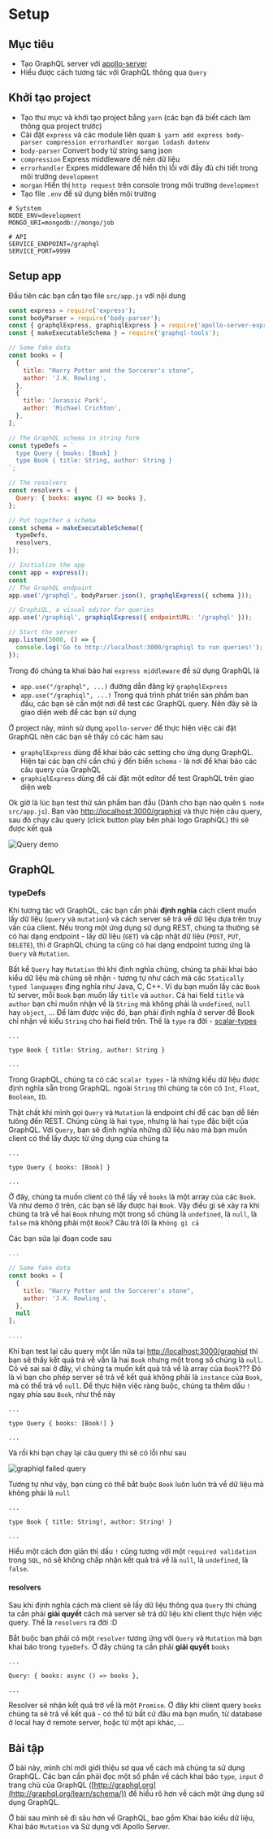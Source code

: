 # Setup

## Mục tiêu

* Tạo GraphQL server với [apollo-server](https://www.apollographql.com/docs/apollo-server/)
* Hiểu được cách tương tác với GraphQL thông qua `Query`

## Khởi tạo project

* Tạo thư mục và khởi tạo project bằng `yarn` (các bạn đã biết cách làm thông qua project trước)
* Cài đặt `express` và các module liên quan `$ yarn add express body-parser compression errorhandler morgan lodash dotenv`
* `body-parser` Convert body từ string sang json
* `compression` Express middleware để nén dữ liệu
* `errorhandler` Expres middleware để hiển thị lỗi với đầy đủ chi tiết trong môi trường `development`
* `morgan` Hiển thị `http request` trên console trong môi trường `development`
* Tạo file `.env` để sử dụng biến môi trường

```text
# Sytstem
NODE_ENV=development
MONGO_URI=mongodb://mongo/job

# API
SERVICE_ENDPOINT=/graphql
SERVICE_PORT=9999
```

## Setup app

Đầu tiên các bạn cần tạo file `src/app.js` với nội dung

```javascript
const express = require('express');
const bodyParser = require('body-parser');
const { graphqlExpress, graphiqlExpress } = require('apollo-server-express');
const { makeExecutableSchema } = require('graphql-tools');

// Some fake data
const books = [
  {
    title: "Harry Potter and the Sorcerer's stone",
    author: 'J.K. Rowling',
  },
  {
    title: 'Jurassic Park',
    author: 'Michael Crichton',
  },
];

// The GraphQL schema in string form
const typeDefs = `
  type Query { books: [Book] }
  type Book { title: String, author: String }
`;

// The resolvers
const resolvers = {
  Query: { books: async () => books },
};

// Put together a schema
const schema = makeExecutableSchema({
  typeDefs,
  resolvers,
});

// Initialize the app
const app = express();
const
// The GraphQL endpoint
app.use('/graphql', bodyParser.json(), graphqlExpress({ schema }));

// GraphiQL, a visual editor for queries
app.use('/graphiql', graphiqlExpress({ endpointURL: '/graphql' }));

// Start the server
app.listen(3000, () => {
  console.log('Go to http://localhost:3000/graphiql to run queries!');
});
```

Trong đó chúng ta khai báo hai `express middleware` để sử dụng GraphQL là

* `app.use("/graphql", ...)` đường dẫn đăng ký `graphqlExpress`
* `app.use("/graphiql", ...)` Trong quá trình phát triển sản phầm ban đầu, các bạn sẽ cần một nơi để test các GraphQL query. Nên đây sẽ là giao diện web để các bạn sử dụng

Ở project này, mình sử dụng `apollo-server` để thực hiện việc cài đặt GraphQL nên các bạn sẽ thấy có các hàm sau

* `graphqlExpress` dùng để khai báo các setting cho ứng dụng GraphQL. Hiện tại các bạn chỉ cần chú ý đến biến `schema` - là nơi để khai báo các câu query của GraphQL
* `graphiqlExpress` dùng để cài đặt một editor để test GraphQL trên giao diện web

Ok giờ là lúc bạn test thử sản phẩm ban đầu (Dành cho bạn nào quên `$ node src/app.js`). Bạn vào [http://localhost:3000/graphiql](http://localhost:3000/graphiql) và thực hiện câu query,
sau đó chạy câu query (click button play bên phải logo GraphiQL) thì sẽ được kết quả

![Query demo](./static/2/graphiql-demo.png)

## GraphQL

### typeDefs

Khi tương tác với GraphQL, các bạn cần phải **định nghĩa** cách client muốn lấy dữ liệu (`query` và `mutation`) và cách server sẽ trả về dữ liệu dựa trên truy vấn của client. Nếu trong một ứng dụng sử dụng REST, chúng ta thường sẽ có hai dạng endpoint - lấy dữ liệu (`GET`) và cập nhật dữ liệu (`POST`, `PUT`, `DELETE`), thì ở GraphQL chúng ta cũng có hai dạng endpoint tương ứng là `Query` và `Mutation`.

Bất kể `Query` hay `Mutation` thì khi định nghĩa chúng, chúng ta phải khai báo kiểu dữ liệu mà chúng sẽ nhận - tương tự như cách mà các `Statically typed languages` địng nghĩa như Java, C, C++. Ví dụ bạn muốn lấy các `Book` từ server, mỗi `Book` bạn muốn lấy `title` và `author`. Cả hai field `title` và `author` bạn chỉ muốn nhận về là `String` mà không phải là `undefined`, `null` hay `object`, ... Để làm được việc đó, bạn phải định nghĩa ở server để Book chỉ nhận về kiểu `String` cho hai field trên. Thế là `type` ra đời - [scalar-types](http://graphql.org/learn/schema/#scalar-types)

```
...

type Book { title: String, author: String }

...
```

Trong GraphQL, chúng ta có các `scalar types` - là những kiểu dữ liệu được định nghĩa sẵn trong GraphQL. ngoài `String` thì chúng ta còn có `Int`, `Float`, `Boolean`, `ID`.

Thật chất khi mình gọi `Query` và `Mutation` là endpoint chỉ để các bạn dễ liên tưỏng đến REST. Chúng cũng là hai `type`, nhưng là hai `type` đặc biệt của GraphQL. Với `Query`, bạn sẽ định nghĩa những dữ liệu nào mà bạn muốn client có thể lấy được từ ứng dụng của chúng ta

```
...

type Query { books: [Book] }

...
```

Ở đây, chúng ta muốn client có thể lấy về `books` là một array của các `Book`. Và như demo ở trên, các bạn sẽ lấy được hai `Book`. Vậy điều gì sẽ xảy ra khi chúng ta trả về hai `Book` nhưng một trong số chúng là `undefined`, là `null`, là `false` mà không phải một `Book`? Câu trả lời là `Không gì cả`

Các bạn sửa lại đoạn code sau

```javascript
...

// Some fake data
const books = [
  {
    title: "Harry Potter and the Sorcerer's stone",
    author: 'J.K. Rowling',
  },
  null
];

....
```

Khi bạn test lại câu query một lần nữa tại [http://localhost:3000/graphiql](http://localhost:3000/graphiql) thì bạn sẽ thấy kết quả trả vễ vẫn là hai `Book` nhưng một trong số chúng là `null`. Có vẻ sai sai ở đây, vì chúng ta muốn kết quả trả về là array của `Book`??? Đó là vì bạn cho phép server sẽ trả về kết quả không phải là `instance` của `Book`, mà có thể trả về `null`. Để thực hiện việc ràng buộc, chúng ta thêm dấu `!` ngay phía sau `Book`, như thế này

```
...

type Query { books: [Book!] }

...
```

Và rồi khi bạn chạy lại câu query thì sẽ có lỗi như sau

![graphiql failed query](./static/2/graphiql-failed-query.png)

Tương tự như vậy, bạn cùng có thể bắt buộc `Book` luôn luôn trả về dữ liệu mà không phải là `null`

```
...

type Book { title: String!, author: String! }

...
```

Hiểu một cách đơn giản thì dấu `!` cũng tương với một `required validation` trong `SQL`, nó sẽ không chấp nhận kết quả trả về là `null`, là `undefined`, là `false`.

#### resolvers

Sau khi định nghĩa cách mà client sẽ lấy dữ liệu thông qua `Query` thì chúng ta cần phải **giải quyết** cách mà server sẽ trả dữ liệu khi client thực hiện việc query. Thế là `resolvers` ra đời :D

Bắt buộc bạn phải có một `resolver` tương ứng với `Query` và `Mutation` mà bạn khai báo trong `typeDefs`. Ở đây chúng ta cần phải **giải quyết** `books`

```
...

Query: { books: async () => books },

...
```

Resolver sẽ nhận kết quả trở về là một `Promise`. Ở đây khi client query `books` chúng ta sẽ trả về kết quả - có thể từ bất cứ đâu mà bạn muốn, từ database ở local hay ở remote server, hoặc từ một api khác, ...

## Bài tập

Ở bài này, mình chỉ mới giới thiệu sơ qua về cách mà chúng ta sử dụng GraphQL. Các bạn cần phải đọc một số phần về cách khai báo `type`, `input` ở trang chủ của GraphQL ([http://graphql.org](http://graphql.org/learn/schema/)) để hiểu rõ hơn về cách một ứng dụng sử dụng GraphQL.

Ở bài sau mình sẽ đi sâu hơn về GraphQL, bao gồm Khai báo kiểu dữ liệu, Khai báo `Mutation` và Sử dụng với Apollo Server.
